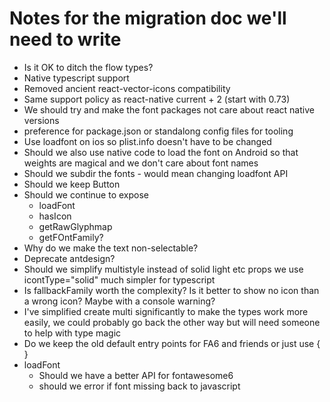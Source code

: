 # Notes for the migration doc we'll need to write

* Is it OK to ditch the flow types?
* Native typescript support
* Removed ancient react-vector-icons compatibility
* Same support policy as react-native current + 2 (start with 0.73)
* We should try and make the font packages not care about react native versions
* preference for package.json or standalong config files for tooling
* Use loadfont on ios so plist.info doesn't have to be changed
* Should we also use native code to load the font on Android so that weights are magical and we don't care about font names
* Should we subdir the fonts - would mean changing loadfont API
* Should we keep Button
* Should we continue to expose
  * loadFont
  * hasIcon
  * getRawGlyphmap
  * getFOntFamily?
* Why do we make the text non-selectable?
* Deprecate antdesign?
* Should we simplify multistyle instead of solid light etc props we use icontType="solid" much simpler for typescript
* Is fallbackFamily worth the complexity? Is it better to show no icon than a wrong icon? Maybe with a console warning?
* I've simplified create multi significantly to make the types work more easily, we could probably go back the other way but will need someone to help with type magic
* Do we keep the old default entry points for FA6 and friends or just use { }
* loadFont
  * Should we have a better API for fontawesome6
  * should we error if font missing back to javascript
